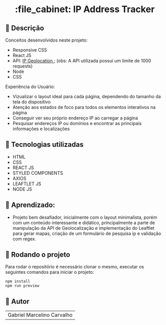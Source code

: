 <h1 align="center">:file_cabinet: IP Address Tracker</h1>

## :memo: Descrição

Conceitos desenvolvidos neste projeto:

- Responsive CSS
- React JS
- API: <a href="https://app.ipgeolocation.io/">IP Geolocation </a>; (obs: A API utilizada  possui um limite de 1000 requests)
- Node
- CSS

Experiência do Usuário:

- Vizualizar o layout ideal para cada página, dependendo do tamanho da tela do dispositivo
- Atenção aos estados de foco para todos os elementos interativos na página
- Conseguir ver seu próprio endereço IP ao carregar a página
- Pesquisar endereços IP ou domínios e encontrar as principais informações e localizações

## :wrench: Tecnologias utilizadas

- HTML
- CSS
- REACT JS
- STYLED COMPONENTS
- AXIOS
- LEAFTLET JS
- NODE JS

## :dart: Aprendizado:

- Projeto bem desafiador, inicialmente com o layout minimalista, porém com um conteúdo interessante e didático, principalmente a parte de manipulação da API de Geolocalização e implementação do Leaftlet para gerar mapas, criação de um formulário de pesquisa ip e validação com regex. 

## :rocket: Rodando o projeto

Para rodar o repositório é necessário clonar o mesmo, executar os seguintes comandos para iniciar o projeto:

```
npm install
npm run preview
```

## :handshake: Autor

<table>
  <tr>
    <td align="center">
      </h3>Gabriel Marcelino Carvalho</h3>
    </td>
  </tr>
</table>
